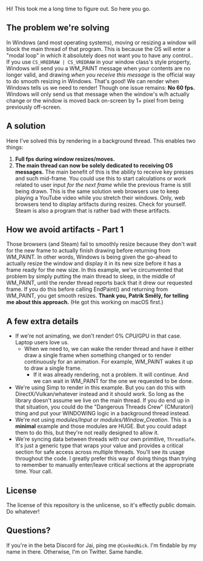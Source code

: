 Hi! This took me a long time to figure out. So here you go.

## The problem we're solving
In Windows (and most operating systems), moving or resizing a window will block the main thread of that program. This is because the OS will enter a "modal loop" in which it absolutely does not want you to have any control..
If you use `CS_HREDRAW | CS_VREDRAW` in your window class's style property, Windows will send you a WM_PAINT message when your contents are no longer valid, and drawing *when you receive this message* is the official way to do smooth resizing in Windows.
That's good! We can render when Windows tells us we need to render! Though one issue remains: **No 60 fps.** Windows will only send us that message when the window's w/h actually change or the window is moved back on-screen by 1+ pixel from being previously off-screen.

## A solution
Here I've solved this by rendering in a background thread. This enables two things:
1. **Full fps during window resizes/moves.**
2. **The main thread can now be solely dedicated to receiving OS messages.** The main benefit of this is the ability to receive key presses and such mid-frame. You could use this to start calculations or work related to user input *for the next frame* while the previous frame is still being drawn.
This is the same solution web browsers use to keep playing a YouTube video while you stretch their windows. Only, web browsers tend to display artifacts during resizes. Check for yourself. Steam is also a program that is rather bad with these artifacts.

## How we avoid artifacts - Part 1
Those browsers (and Steam) fail to smoothly resize because they don't wait for the new frame to actually finish drawing before returning from WM_PAINT.
In other words, Windows is being given the go-ahead to actually resize the window and display it in its new size before it has a frame ready for the new size.
In this example, we've circumvented that problem by simply putting the main thread to sleep, in the middle of WM_PAINT, until the render thread reports back that it drew our requested frame. If you do this before calling EndPaint() and returning from WM_PAINT, you get smooth resizes.
**Thank you, Patrik Smělý, for telling me about this approach.** (He got this working on macOS first.)

## A few extra details
- If we're not animating, we don't render! 0% CPU/GPU in that case. Laptop users love us.
  - When we need to, we can wake the render thread and have it either draw a single frame when something changed or to render continuously for an animation. For example, WM_PAINT wakes it up to draw a single frame.
    - If it was already rendering, not a problem. It will continue. And we can wait in WM_PAINT for the one we requested to be done.
- We're using Simp to render in this example. But you can do this with DirectX/Vulkan/whatever instead and it should work. So long as the library doesn't assume we live on the main thread. If you do end up in that situation, you could do the "Dangerous Threads Crew" (CMuratori) thing and put your WINDOWING logic in a background thread instead.
- We're not using *modules/Input* or *modules/Window_Creation*. This is a **minimal** example and those modules are HUGE. But you could adapt them to do this, but they're not really designed to allow it.
- We're syncing data between threads with our own primitive, `ThreadSafe`. It's just a generic type that wraps your value and provides a critical section for safe access across multiple threads. You'll see its usage throughout the code. I greatly prefer this way of doing things than trying to remember to manually enter/leave critical sections at the appropriate time. Your call.

## License
The license of this repository is the unlicense, so it's effectly public domain. Do whatever!

## Questions?
If you're in the beta Discord for Jai, ping me `@CookedNick`. I'm findable by my name in there. Otherwise, I'm on Twitter. Same handle.
